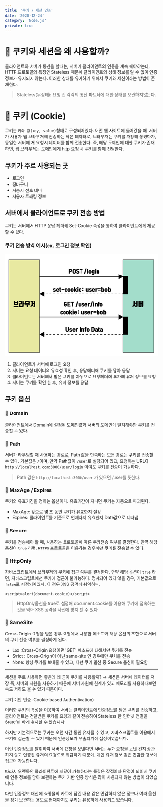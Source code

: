 ```yaml
---
title: '쿠키 / 세션 인증'
date: '2020-12-24'
category: 'Node.js'
private: true
---
```


# 🍪 쿠키와 세션을 왜 사용할까?

클라이언트와 서버가 통신을 할때는, 서버가 클라이언트의 인증을 계속 해야햐는데, HTTP 프로토콜의 특징인 Stateless 때문에 클라이언트의 상태 정보를 알 수 없어 인증 정보가 유지되지 않는다.
이러한 상태를 유지하기 위해서 쿠키와 세션이라는 방법이 존재한다.

> Stateless(무상태): 요청 간 각각의 통신 파트너에 대한 상태를 보관하지않는다.

# 🍪 쿠키 (Cookie)

쿠키는 `키와 값(key, value)`형태로 구성되어있다. 어떤 웹 사이트에 들어갔을 때, 서버가 사용자 웹 브라우저에 전송하는 작은 데이터로, 브라우저는 쿠키를 저장해 놓았다가, 동일한 서버에 재 요청시 데이터를 함께 전송한다.
즉, 해당 도메인에 대한 쿠키가 존재하면, 웹 브라우저는 도메인에게 http 요청 시 쿠키를 함께 전달한다.

## 쿠키가 주로 사용되는 곳

- 로그인
- 장바구니
- 사용자 선호 테마
- 사용자 트래킹 정보

## 서버에서 클라이언트로 쿠키 전송 방법

쿠키는 서버에서 HTTP 응답 헤더에 Set-Cookie 속성을 통하여 클라이언트에게 제공할 수 있다.

### 쿠키 전송 방식 예시(ex. 로그인 정보 확인)

<center><img src="./images/cookie_session_1.png" alt="cookie_session_1" /></center>

1. 클라이언트가 서버에 로그인 요청
2. 서버는 요청 데이터의 유효성 확인 후, 응답헤더에 쿠키를 담아 응답
3. 클라이언트는 서버에서 받은 쿠키를 자동으로 요청헤더에 추가해 유저 정보를 요청
4. 서버는 쿠키를 확인 한 후, 유저 정보를 응답

## 쿠키 옵션

### 📖 Domain

클라이언트에서 Domain에 설정된 도메인값과 서버의 도메인이 일치해야만 쿠키를 전송할 수 있다.

### 📖 Path

서버가 라우팅할 때 사용하는 경로로, Path 값을 만족하는 모든 경로는 쿠키를 전송할 수 있다.
기본값은 `/`이며, 만약 Path값이 `/user`로 설정되어 있고, 요청하는 URL이 `http://localhost.com:3000/user/login` 이여도 쿠키를 전송이 가능하다.

> Path 값은 `http://localhost:3000/user` 가 있으면 /user를 뜻한다.

### 📖 MaxAge / Expires

쿠키의 유효기간을 정하는 옵션이다. 유효기간이 지나면 쿠키는 자동으로 파괴된다.

- MaxAge: 앞으로 몇 초 동안 쿠키가 유효한지 설정
- Expires: 클라이언트를 기준으로 언제까지 유효한지 Date값으로 나타냄

### 📖 Secure

쿠키를 전송해야 할 때, 사용하는 프로토콜에 따른 쿠키전송 여부를 결정한다.
만약 해당 옵션이 `true` 라면, `HTTPS` 프로토콜을 이용하는 경우에만 쿠키를 전송할 수 있다.

### 📖 HttpOnly

자바스크립트에서 브라우저의 쿠키에 접근 여부를 결정한다.
만약 해당 옵션이 `true` 라면, 자바스크립트에선 쿠키에 접근이 불가능하다.
명시되어 있지 않을 경우, 기본값으로 `false`로 지정되어있다. 이 경우 XSS 공격에 취약하다.

```
<script>alert(document.cookie)</script>
```

> HttpOnly옵션을 true로 설정해 document.cookie를 이용해 쿠키에 접속하는 것을 막아 XSS 공격을 사전에 방지 할 수 있다.

### 📖 SameSite

Cross-Origin 요청을 받은 경우 요청에서 사용한 메소드와 해당 옵션의 조합으로 서버의 쿠키 전송 여부를 결정하게 된다.

- Lax :Cross-Origin 요청이면 'GET' 메소드에 대해서만 쿠키를 전송
- Strict : Cross-Origin이 아닌 same-site 인 경우에만 쿠키를 전송
- None: 항상 쿠키를 보내줄 수 있고, 다만 쿠키 옵션 중 Secure 옵션이 필요함

---

세션을 주로 사용하면 좋은데 왜 굳이 쿠키를 사용할까?
→ 세션은 서버에 데이터를 저장 즉, 서버의 자원을 사용하기 때문에 서버 자원에 한계가 있고 메모리를 사용하다보면 속도 저하도 올 수 있기 때문이다.

쿠키 기반 인증 (Cookie-based Authentication)

이러한 쿠키의 특성을 이용하여 서버는 클라이언트에 인증정보를 담은 쿠키를 전송하고, 클라이언트는 전달받은 쿠키를 요청과 같이 전송하여 Stateless 한 인터넷 연결을 Stateful 하게 유지할 수 있습니다.

하지만 기본적으로는 쿠키는 오랜 시간 동안 유지될 수 있고, 자바스크립트를 이용해서 쿠키에 접근할 수 있기 때문에 인증정보가 유출되기에 십상이었습니다.

이런 인증정보를 탈취하여 서버에 요청을 보낸다면 서버는 누가 요청을 보낸 건지 상관하지 않고 인증된 유저의 요청으로 취급하기 때문에, 개인 유저 정보 같은 민감한 정보에 접근이 가능합니다.

따라서 오랫동안 클라이언트에 저장이 가능하다는 특징은 장점이자 단점이 되어서 쿠키에 인증 정보를 담아 보관하는 쿠키 기반 인증 방식은 많이 사용되지 않는 방법이 되었습니다.

다만 인증정보 대신에 쇼핑몰의 카트에 담긴 내용 같은 민감하지 않은 정보나 여러 옵션을 장기 보관하는 용도로 현재까지도 쿠키는 유용하게 사용되고 있습니다.
